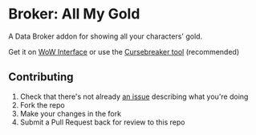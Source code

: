 Broker: All My Gold
====================

A Data Broker addon for showing all your characters' gold.

Get it on [WoW Interface](https://wowinterface.com/downloads/info25623-BrokerCalltoArms) or use the [Cursebreaker tool](https://github.com/AcidWeb/CurseBreaker) (recommended)

## Contributing

1. Check that there's not already [an issue](https://github.com/icbat/broker-all-my-gold/issues) describing what you're doing
1. Fork the repo
1. Make your changes in the fork
1. Submit a Pull Request back for review to this repo
